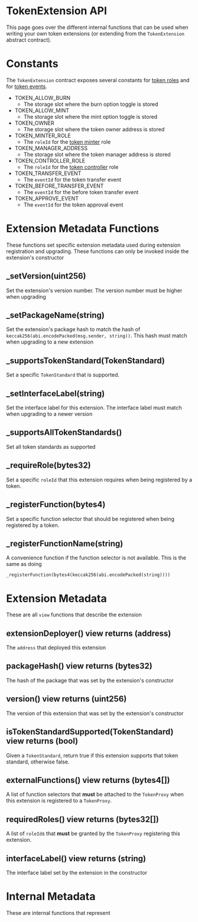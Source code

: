 # TokenExtension API

This page goes over the different internal functions that can be used when writing your own token extensions (or extending from the `TokenExtension` abstract contract).

# Constants

The `TokenExtension` contract exposes several constants for [token roles](../tokens/token-roles/token-roles.md) and for [token events](./token-events.md).

* TOKEN_ALLOW_BURN
    - The storage slot where the burn option toggle is stored
* TOKEN_ALLOW_MINT
    - The storage slot where the mint option toggle is stored
* TOKEN_OWNER
    - The storage slot where the token owner address is stored
* TOKEN_MINTER_ROLE
    - The `roleId` for the [token minter](../tokens/token-roles/token-roles.md#minter) role
* TOKEN_MANAGER_ADDRESS
    - The storage slot where the token manager address is stored
* TOKEN_CONTROLLER_ROLE
    - The `roleId` for the [token controller](../tokens/token-roles/token-roles.md#controller) role
* TOKEN_TRANSFER_EVENT
    - The `eventId` for the token transfer event
* TOKEN_BEFORE_TRANSFER_EVENT
    - The `eventId` for the before token transfer event
* TOKEN_APPROVE_EVENT
    - The `eventId` for the token approval event

# Extension Metadata Functions

These functions set specific extension metadata used during extension registration and upgrading. These functions can only be invoked inside the extension's constructor

## _setVersion(uint256)

Set the extension's version number. The version number must be higher when upgrading

## _setPackageName(string)

Set the extension's package hash to match the hash of `keccak256(abi.encodePacked(msg.sender, string))`. This hash must match when upgrading to a new extension

## _supportsTokenStandard(TokenStandard)

Set a specific `TokenStandard` that is supported. 

## _setInterfaceLabel(string)

Set the interface label for this extension. The interface label must match when upgrading to a newer version

## _supportsAllTokenStandards()

Set all token standards as supported

## _requireRole(bytes32)

Set a specific `roleId` that this extension requires when being registered by a token.

## _registerFunction(bytes4)

Set a specific function selector that should be registered when being registered by a token.

## _registerFunctionName(string)

A convenience function if the function selector is not available. 
This is the same as doing

    _registerFunction(bytes4(keccak256(abi.encodePacked(string))))

# Extension Metadata

These are all `view` functions that describe the extension

## extensionDeployer() view returns (address)

The `address` that deployed this extension

## packageHash() view returns (bytes32)

The hash of the package that was set by the extension's constructor

## version() view returns (uint256)

The version of this extension that was set by the extension's constructor

## isTokenStandardSupported(TokenStandard) view returns (bool)

Given a `TokenStandard`, return true if this extension supports that token standard, otherwise false.

## externalFunctions() view returns (bytes4[])

A list of function selectors that **must** be attached to the `TokenProxy` when this extension is registered to a `TokenProxy`.

## requiredRoles() view returns (bytes32[])

A list of `roleId`s that **must** be granted by the `TokenProxy` registering this extension.

## interfaceLabel() view returns (string)

The interface label set by the extension in the constructor

# Internal Metadata

These are internal functions that represent 